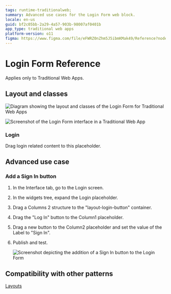 ```yaml
---
tags: runtime-traditionalweb; 
summary: Advanced use cases for the Login Form web block.
locale: en-us
guid: bf2c05bb-2a29-4a57-903b-98007af0401b
app_type: traditional web apps
platform-version: o11
figma: https://www.figma.com/file/eFWRZ0nZhm5J5ibmKMak49/Reference?node-id=615:521
---
```


# Login Form Reference

<div class="info" markdown="1">

Applies only to Traditional Web Apps.

</div>

## Layout and classes

![Diagram showing the layout and classes of the Login Form for Traditional Web Apps](images/loginform-1-diag.png "Login Form Layout Diagram")

![Screenshot of the Login Form interface in a Traditional Web App](images/loginform-2-ss.png "Login Form Screenshot")

### Login

Drag login related content to this placeholder.

## Advanced use case

### Add a Sign In button

1. In the Interface tab, go to the Login screen.

1. In the widgets tree, expand the Login placeholder.

1. Drag a Columns 2 structure to the "layout-login-button" container.

1. Drag the "Log In" button to the Column1 placeholder.

1. Drag a new button to the Column2 placeholder and set the value of the Label to "Sign In".

1. Publish and test.

    ![Screenshot depicting the addition of a Sign In button to the Login Form](images/loginform-4-ss.png "Sign In Button Addition")

## Compatibility with other patterns

[Layouts](../../../develop/ui/patterns/web/layout/layout-login.md)
